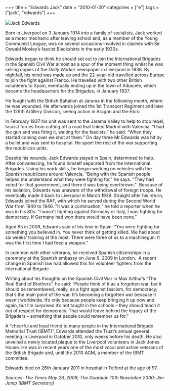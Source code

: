 +++
title = "Edwards Jack"
date = "2010-01-20"
categories = ["e"]
tags = ["jack", "edwards"]
+++

![](http://79.170.40.183/grahamstevenson.me.uk/images/stories/edwards%20jack%202.jpg)Jack Edwards

Born in Liverpool on 3 January 1914 into a family of socialists, Jack worked as a motor mechanic after leaving school and, as a member of the Young Communist League, was on several occasions involved in clashes with Sir Oswald Mosley’s fascist Blackshirts in the early 1930s.

Edwards began to think he should set out to join the International Brigades in the Spanish Civil War almost as a spur of the moment thing whilst he was selling copies of the _Daily Worker_ newspaper in Liverpool in 1936. By nightfall, his mind was made up and the 22-year-old travelled across Europe to join the fight against Franco. He travelled with two other British volunteers to Spain, eventually ending up in the town of Albacete, which became the headquarters for the Brigades, in January 1937.

He fought with the British Battalion at Jarama in the following month, where he was wounded. He afterwards joined the 1st Transport Regiment and later the 129th Artillery Division, seeing action in Aragón and the Ebro.

In February 1937 his unit was sent to the Jarama Valley to help to stop rebel, fascist forces from cutting off a road that linked Madrid with Valencia. “I had the gun and was firing it, waiting for the fascists,” he said. “When they started coming over we shot at them.” On day three Mr Edwards was hit by a bullet and was sent to hospital. He spent the rest of the war supporting the republican units.

Despite his wounds, Jack Edwards stayed in Spain, determined to help. After convalescing, he found himself separated from the International Brigades. Using his work skills, he began working on vehicles with the Spanish republicans around Valencia. "Being with the Spanish people helped me understand what they were fighting for," he says. "They had voted for that government, and there it was being overthrown."  Because of his isolation, Edwards was unaware of the withdrawal of foreign troops. He eventually made it back to Liverpool in March 1939. Straight after his return, Edwards joined the RAF, with which he served during the Second World War from 1940 to 1946. "It was a continuation,” he told a reporter when he was in his 80s. “I wasn't fighting against Germany or Italy, I was fighting for democracy. If Germany had won there would have been none."

Aged 95 in 2009, Edwards said of his time in Spain: “You were fighting for something you believed in. You never think of getting killed. We had about six weeks’ training at the most. There were three of us to a machinegun. It was the first time I had fired a weapon.”

In common with other veterans, he received Spanish citizenships in a ceremony at the Spanish embassy on June 9, 2009 in London.  A recent change in Spanish law had allowed this for volunteer fighters from the International Brigade.

Writing about his thoughts on the Spanish Civil War in Max Arthur’s “The Real Band of Brothers”, he said: “People think of it as a forgotten war, but it should be remembered, really, as a fight against fascism, for democracy; that’s the main point of the war. It’s becoming a forgotten war because it wasn’t worldwide. It’s only because people keep bringing it up now and again, but I’m surprised it’s not taught in the schools – they should teach it out of respect for democracy. That would leave behind the legacy of the Brigaders – something that people could remember us for.”

A “cheerful and loyal friend to many people in the International Brigade Memorial Trust (IBMT)”, Edwards attended the Trust’s annual general meeting in Liverpool in October 2010, only weeks before his death. He also unveiled a newly located plaque to the Liverpool volunteers in Jack Jones House. He was in recent years one of the most vocal and active veterans of the British Brigade and, until the 2010 AGM, a member of the IBMT committee.

Edwards died on 26th January 2011 in hospital in Telford at the age of 97.

_Sources: The Times May 26, 2009;_ _The Guardian 10th November 2000;_ _Jim Jump (IBMT Secretary)_
